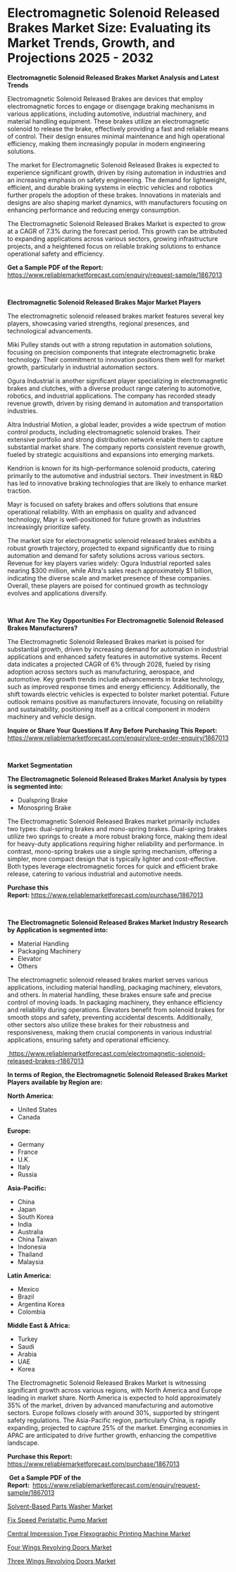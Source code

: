 <p><h1>Electromagnetic Solenoid Released Brakes Market Size: Evaluating its Market Trends, Growth, and Projections 2025 - 2032</h1></p><p><strong>Electromagnetic Solenoid Released Brakes Market Analysis and Latest Trends</strong></p>
<p><p>Electromagnetic Solenoid Released Brakes are devices that employ electromagnetic forces to engage or disengage braking mechanisms in various applications, including automotive, industrial machinery, and material handling equipment. These brakes utilize an electromagnetic solenoid to release the brake, effectively providing a fast and reliable means of control. Their design ensures minimal maintenance and high operational efficiency, making them increasingly popular in modern engineering solutions.</p><p>The market for Electromagnetic Solenoid Released Brakes is expected to experience significant growth, driven by rising automation in industries and an increasing emphasis on safety engineering. The demand for lightweight, efficient, and durable braking systems in electric vehicles and robotics further propels the adoption of these brakes. Innovations in materials and designs are also shaping market dynamics, with manufacturers focusing on enhancing performance and reducing energy consumption.</p><p>The Electromagnetic Solenoid Released Brakes Market is expected to grow at a CAGR of 7.3% during the forecast period. This growth can be attributed to expanding applications across various sectors, growing infrastructure projects, and a heightened focus on reliable braking solutions to enhance operational safety and efficiency.</p></p>
<p><strong>Get a Sample PDF of the Report:&nbsp;</strong> <a href="https://www.reliablemarketforecast.com/enquiry/request-sample/1867013?utm_campaign=1903&utm_medium=2&utm_source=Github&utm_content=ia&utm_term=28022025&utm_id=electromagnetic-solenoid-released-brakes">https://www.reliablemarketforecast.com/enquiry/request-sample/1867013</a></p>
<p>&nbsp;</p>
<p><strong>Electromagnetic Solenoid Released Brakes Major Market Players</strong></p>
<p><p>The electromagnetic solenoid released brakes market features several key players, showcasing varied strengths, regional presences, and technological advancements. </p><p>Miki Pulley stands out with a strong reputation in automation solutions, focusing on precision components that integrate electromagnetic brake technology. Their commitment to innovation positions them well for market growth, particularly in industrial automation sectors.</p><p>Ogura Industrial is another significant player specializing in electromagnetic brakes and clutches, with a diverse product range catering to automotive, robotics, and industrial applications. The company has recorded steady revenue growth, driven by rising demand in automation and transportation industries.</p><p>Altra Industrial Motion, a global leader, provides a wide spectrum of motion control products, including electromagnetic solenoid brakes. Their extensive portfolio and strong distribution network enable them to capture substantial market share. The company reports consistent revenue growth, fueled by strategic acquisitions and expansions into emerging markets.</p><p>Kendrion is known for its high-performance solenoid products, catering primarily to the automotive and industrial sectors. Their investment in R&D has led to innovative braking technologies that are likely to enhance market traction.</p><p>Mayr is focused on safety brakes and offers solutions that ensure operational reliability. With an emphasis on quality and advanced technology, Mayr is well-positioned for future growth as industries increasingly prioritize safety.</p><p>The market size for electromagnetic solenoid released brakes exhibits a robust growth trajectory, projected to expand significantly due to rising automation and demand for safety solutions across various sectors. Revenue for key players varies widely: Ogura Industrial reported sales nearing $300 million, while Altra's sales reach approximately $1 billion, indicating the diverse scale and market presence of these companies. Overall, these players are poised for continued growth as technology evolves and applications diversify.</p></p>
<p>&nbsp;</p>
<p><strong>What Are The Key Opportunities For Electromagnetic Solenoid Released Brakes Manufacturers?</strong></p>
<p><p>The Electromagnetic Solenoid Released Brakes market is poised for substantial growth, driven by increasing demand for automation in industrial applications and enhanced safety features in automotive systems. Recent data indicates a projected CAGR of 6% through 2028, fueled by rising adoption across sectors such as manufacturing, aerospace, and automotive. Key growth trends include advancements in brake technology, such as improved response times and energy efficiency. Additionally, the shift towards electric vehicles is expected to bolster market potential. Future outlook remains positive as manufacturers innovate, focusing on reliability and sustainability, positioning itself as a critical component in modern machinery and vehicle design.</p></p>
<p><strong>Inquire or Share Your Questions If Any Before Purchasing This Report:</strong> <a href="https://www.reliablemarketforecast.com/enquiry/pre-order-enquiry/1867013?utm_campaign=1903&utm_medium=2&utm_source=Github&utm_content=ia&utm_term=28022025&utm_id=electromagnetic-solenoid-released-brakes">https://www.reliablemarketforecast.com/enquiry/pre-order-enquiry/1867013</a></p>
<p>&nbsp;</p>
<p><strong>Market Segmentation</strong></p>
<p><strong>The Electromagnetic Solenoid Released Brakes Market Analysis by types is segmented into:</strong></p>
<p><ul><li>Dualspring Brake</li><li>Monospring Brake</li></ul></p>
<p><p>The Electromagnetic Solenoid Released Brakes market primarily includes two types: dual-spring brakes and mono-spring brakes. Dual-spring brakes utilize two springs to create a more robust braking force, making them ideal for heavy-duty applications requiring higher reliability and performance. In contrast, mono-spring brakes use a single spring mechanism, offering a simpler, more compact design that is typically lighter and cost-effective. Both types leverage electromagnetic forces for quick and efficient brake release, catering to various industrial and automotive needs.</p></p>
<p><strong>Purchase this Report:&nbsp;</strong><a href="https://www.reliablemarketforecast.com/purchase/1867013?utm_campaign=1903&utm_medium=2&utm_source=Github&utm_content=ia&utm_term=28022025&utm_id=electromagnetic-solenoid-released-brakes">https://www.reliablemarketforecast.com/purchase/1867013</a></p>
<p>&nbsp;</p>
<p><strong>The Electromagnetic Solenoid Released Brakes Market Industry Research by Application is segmented into:</strong></p>
<p><ul><li>Material Handling</li><li>Packaging Machinery</li><li>Elevator</li><li>Others</li></ul></p>
<p><p>The electromagnetic solenoid released brakes market serves various applications, including material handling, packaging machinery, elevators, and others. In material handling, these brakes ensure safe and precise control of moving loads. In packaging machinery, they enhance efficiency and reliability during operations. Elevators benefit from solenoid brakes for smooth stops and safety, preventing accidental descents. Additionally, other sectors also utilize these brakes for their robustness and responsiveness, making them crucial components in various industrial applications, ensuring safety and operational efficiency.</p></p>
<p><a href="https://www.reliablemarketforecast.com/electromagnetic-solenoid-released-brakes-r1867013?utm_campaign=1903&utm_medium=2&utm_source=Github&utm_content=ia&utm_term=28022025&utm_id=electromagnetic-solenoid-released-brakes">&nbsp;https://www.reliablemarketforecast.com/electromagnetic-solenoid-released-brakes-r1867013</a></p>
<p><strong>In terms of Region, the Electromagnetic Solenoid Released Brakes Market Players available by Region are:</strong></p>
<p>
    <p> <strong> North America: </strong>
        <ul>
            <li>United States</li>
            <li>Canada</li>
        </ul>
        </p> 
    <p> <strong> Europe: </strong>
        <ul>
            <li>Germany</li>
            <li>France</li>
            <li>U.K.</li>
            <li>Italy</li>
            <li>Russia</li>
        </ul>
        </p> 
    <p> <strong> Asia-Pacific: </strong>
        <ul>
            <li>China</li>
            <li>Japan</li>
            <li>South Korea</li>
            <li>India</li>
            <li>Australia</li>
            <li>China Taiwan</li>
            <li>Indonesia</li>
            <li>Thailand</li>
            <li>Malaysia</li>
        </ul>
        </p> 
    <p> <strong> Latin America: </strong>
        <ul>
            <li>Mexico</li>
            <li>Brazil</li>
            <li>Argentina Korea</li>
            <li>Colombia</li>
        </ul>
        </p> 
    <p> <strong> Middle East & Africa: </strong>
        <ul>
            <li>Turkey</li>
            <li>Saudi</li>
            <li>Arabia</li>
            <li>UAE</li>
            <li>Korea</li>
        </ul>
    </p>
    </p>
<p><p>The Electromagnetic Solenoid Released Brakes Market is witnessing significant growth across various regions, with North America and Europe leading in market share. North America is expected to hold approximately 35% of the market, driven by advanced manufacturing and automotive sectors. Europe follows closely with around 30%, supported by stringent safety regulations. The Asia-Pacific region, particularly China, is rapidly expanding, projected to capture 25% of the market. Emerging economies in APAC are anticipated to drive further growth, enhancing the competitive landscape.</p></p>
<p><strong>Purchase this Report: </strong><a href="https://www.reliablemarketforecast.com/purchase/1867013?utm_campaign=1903&utm_medium=2&utm_source=Github&utm_content=ia&utm_term=28022025&utm_id=electromagnetic-solenoid-released-brakes">https://www.reliablemarketforecast.com/purchase/1867013</a></p>
<p>&nbsp;<strong>Get a Sample PDF of the Report:&nbsp;&nbsp;</strong><a href="https://www.reliablemarketforecast.com/enquiry/request-sample/1867013?utm_campaign=1903&utm_medium=2&utm_source=Github&utm_content=ia&utm_term=28022025&utm_id=electromagnetic-solenoid-released-brakes">https://www.reliablemarketforecast.com/enquiry/request-sample/1867013</a></p>
<p><strong></strong></p>
<p><p><a href="https://github.com/schwminh2001101/Market-Research-Report-List-1/blob/main/solvent-based-parts-washer-market.md?utm_campaign=1903&utm_medium=2&utm_source=Github&utm_content=ia&utm_term=28022025&utm_id=electromagnetic-solenoid-released-brakes">Solvent-Based Parts Washer Market</a></p><p><a href="https://github.com/gukenneth26571/Market-Research-Report-List-1/blob/main/fix-speed-peristaltic-pump-market.md?utm_campaign=1903&utm_medium=2&utm_source=Github&utm_content=ia&utm_term=28022025&utm_id=electromagnetic-solenoid-released-brakes">Fix Speed Peristaltic Pump Market</a></p><p><a href="https://github.com/ChiragRp1/Market-Research-Report-List-7/blob/main/central-impression-type-flexographic-printing-machine-market.md?utm_campaign=1903&utm_medium=2&utm_source=Github&utm_content=ia&utm_term=28022025&utm_id=electromagnetic-solenoid-released-brakes">Central Impression Type Flexographic Printing Machine Market</a></p><p><a href="https://github.com/triattwood9919/Market-Research-Report-List-1/blob/main/four-wings-revolving-doors-market.md?utm_campaign=1903&utm_medium=2&utm_source=Github&utm_content=ia&utm_term=28022025&utm_id=electromagnetic-solenoid-released-brakes">Four Wings Revolving Doors Market</a></p><p><a href="https://github.com/stillsfloria19981/Market-Research-Report-List-1/blob/main/three-wings-revolving-doors-market.md?utm_campaign=1903&utm_medium=2&utm_source=Github&utm_content=ia&utm_term=28022025&utm_id=electromagnetic-solenoid-released-brakes">Three Wings Revolving Doors Market</a></p></p>